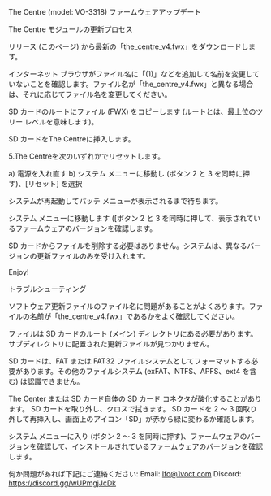 The Centre (model: VO-3318) ファームウェアアップデート

The Centre モジュールの更新プロセス

リリース (このページ) から最新の「the_centre_v4.fwx」をダウンロードします。

インターネット ブラウザがファイル名に「(1)」などを追加して名前を変更していないことを確認します。ファイル名が「the_centre_v4.fwx」と異なる場合は、それに応じてファイル名を変更してください。

SD カードのルートにファイル (FWX) をコピーします (ルートとは、最上位のツリー レベルを意味します)。

SD カードをThe Centreに挿入します。

5.The Centreを次のいずれかでリセットします。

a) 電源を入れ直す b) システム メニューに移動し (ボタン 2 と 3 を同時に押す)、[リセット] を選択

システムが再起動してパッチ メニューが表示されるまで待ちます。

システム メニューに移動します ([ボタン 2 と 3 を同時に押して、表示されているファームウェアのバージョンを確認します。

SD カードからファイルを削除する必要はありません。システムは、異なるバージョンの更新ファイルのみを受け入れます。

Enjoy!

トラブルシューティング

ソフトウェア更新ファイルのファイル名に問題があることがよくあります。ファイルの名前が「the_centre_v4.fwx」であるかをよく確認してください。

ファイルは SD カードのルート (メイン) ディレクトリにある必要があります。サブディレクトリに配置された更新ファイルが見つかりません。

SD カードは、FAT または FAT32 ファイルシステムとしてフォーマットする必要があります。その他のファイルシステム (exFAT、NTFS、APFS、ext4 を含む) は認識できません。

The Center または SD カード自体の SD カード コネクタが酸化することがあります。 SD カードを取り外し、クロスで拭きます。 SD カードを 2 ～ 3 回取り外して再挿入し、画面上のアイコン「SD」が赤から緑に変わるか確認します。

システム メニューに入り (ボタン 2 ～ 3 を同時に押す)、ファームウェアのバージョンを確認して、インストールされているファームウェアのバージョンを確認します。

何か問題があれば下記にご連絡ください: Email: lfo@1voct.com Discord: https://discord.gg/wUPmgjJcDk
